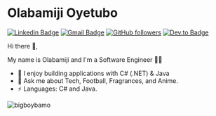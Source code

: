 # Olabamiji Oyetubo
[![Linkedin Badge](https://img.shields.io/badge/-olabamijioyetubo-blue?style=flat-square&logo=Linkedin&logoColor=white&link=https://www.linkedin.com/in/olabamiji-oyetubo-9a5538162/)](https://www.linkedin.com/in/olabamiji-oyetubo-9a5538162/) 
[![Gmail Badge](https://img.shields.io/badge/-oyetubobamiji@gmail.com-c14438?style=flat-square&logo=Gmail&logoColor=white&link=mailto:oyetubobamiji@gmail.com)](mailto:oyetubobamiji@gmail.com)
[![GitHub followers](https://img.shields.io/github/followers/bigboybamo?label=Follow&style=social)](https://github.com/bigboybamo/?tab=follow)
[![Dev.to Badge](https://img.shields.io/badge/dev.to-0A0A0A?style=for-the-badge&logo=devdotto&logoColor=white)](https://dev.to/bigboybamo)

 Hi there 👋, 
 <p>
My name is Olabamiji and I'm a Software Engineer 👨‍💻
</p>
<ul>
 <li> 🔭 I enjoy building applications with C# (.NET) & Java </li>
 <li> 💬 Ask me about Tech, Football, Fragrances, and Anime.</li>
 <li>⚡ Languages: C# and Java. </li>
</ul>

<p><img align="left" src="https://github-readme-stats.vercel.app/api/top-langs?username=bigboybamo&show_icons=true&theme=tokyonight&locale=en&layout=compact" alt="bigboybamo" /></p>

